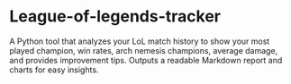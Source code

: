 # League-of-legends-tracker
A Python tool that analyzes your LoL match history to show your most played champion, win rates, arch nemesis champions, average damage, and provides improvement tips. Outputs a readable Markdown report and charts for easy insights.
